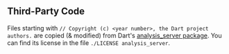 ## Third-Party Code

Files starting with `// Copyright (c) <year number>, the Dart project authors.` are copied (& modified) from Dart's [analysis_server package](https://github.com/dart-lang/sdk/tree/69b194e88f99e85a653d7b71e4883adda72c7c5c/pkg/analysis_server). You can find its license in the file `./LICENSE analysis_server`.

